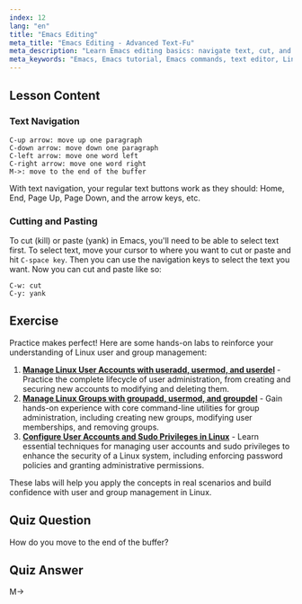 ```yaml
---
index: 12
lang: "en"
title: "Emacs Editing"
meta_title: "Emacs Editing - Advanced Text-Fu"
meta_description: "Learn Emacs editing basics: navigate text, cut, and paste efficiently. This beginner-friendly guide helps you master essential Emacs commands for Linux."
meta_keywords: "Emacs, Emacs tutorial, Emacs commands, text editor, Linux editor, Emacs navigation, beginner Emacs, Emacs guide"
---
```


## Lesson Content

### Text Navigation

```
C-up arrow: move up one paragraph
C-down arrow: move down one paragraph
C-left arrow: move one word left
C-right arrow: move one word right
M->: move to the end of the buffer
```

With text navigation, your regular text buttons work as they should: Home, End, Page Up, Page Down, and the arrow keys, etc.

### Cutting and Pasting

To cut (kill) or paste (yank) in Emacs, you'll need to be able to select text first. To select text, move your cursor to where you want to cut or paste and hit `C-space key`. Then you can use the navigation keys to select the text you want. Now you can cut and paste like so:

```
C-w: cut
C-y: yank
```

## Exercise

Practice makes perfect! Here are some hands-on labs to reinforce your understanding of Linux user and group management:

1. **[Manage Linux User Accounts with useradd, usermod, and userdel](https://labex.io/labs/comptia-manage-linux-user-accounts-with-useradd-usermod-and-userdel-590837)** - Practice the complete lifecycle of user administration, from creating and securing new accounts to modifying and deleting them.
2. **[Manage Linux Groups with groupadd, usermod, and groupdel](https://labex.io/labs/comptia-manage-linux-groups-with-groupadd-usermod-and-groupdel-590836)** - Gain hands-on experience with core command-line utilities for group administration, including creating new groups, modifying user memberships, and removing groups.
3. **[Configure User Accounts and Sudo Privileges in Linux](https://labex.io/labs/comptia-configure-user-accounts-and-sudo-privileges-in-linux-590856)** - Learn essential techniques for managing user accounts and sudo privileges to enhance the security of a Linux system, including enforcing password policies and granting administrative permissions.

These labs will help you apply the concepts in real scenarios and build confidence with user and group management in Linux.

## Quiz Question

How do you move to the end of the buffer?

## Quiz Answer

M->
